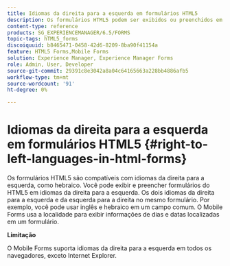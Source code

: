 ```yaml
---
title: Idiomas da direita para a esquerda em formulários HTML5
description: Os formulários HTML5 podem ser exibidos ou preenchidos em idiomas da direita para a esquerda, como hebraico.
content-type: reference
products: SG_EXPERIENCEMANAGER/6.5/FORMS
topic-tags: hTML5_forms
discoiquuid: b8465471-0458-42d6-8209-8ba90f41154a
feature: HTML5 Forms,Mobile Forms
solution: Experience Manager, Experience Manager Forms
role: Admin, User, Developer
source-git-commit: 29391c8e3042a8a04c64165663a228bb4886afb5
workflow-type: tm+mt
source-wordcount: '91'
ht-degree: 0%

---
```


# Idiomas da direita para a esquerda em formulários HTML5 {#right-to-left-languages-in-html-forms}

Os formulários HTML5 são compatíveis com idiomas da direita para a esquerda, como hebraico. Você pode exibir e preencher formulários do HTML5 em idiomas da direita para a esquerda. Os dois idiomas da direita para a esquerda e da esquerda para a direita no mesmo formulário. Por exemplo, você pode usar inglês e hebraico em um campo comum. O Mobile Forms usa a localidade para exibir informações de dias e datas localizadas em um formulário.

**Limitação**

O Mobile Forms suporta idiomas da direita para a esquerda em todos os navegadores, exceto Internet Explorer.
